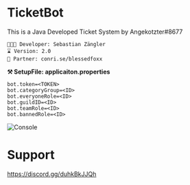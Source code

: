 # TicketBot
This is a Java Developed Ticket System by Angekotzter#8677

```
👨🏻‍💻 Developer: Sebastian Zängler
⌛ Version: 2.0
👯 Partner: conri.se/blessedfoxx
```

**⚒️ SetupFile: applicaiton.properties**
```
bot.token=<TOKEN>
bot.categoryGroup=<ID>
bot.everyoneRole=<ID>
bot.guildID=<ID>
bot.teamRole=<ID>
bot.bannedRole=<ID>
```

![Console](https://cdn.discordapp.com/attachments/991022985844494366/991850305601941514/unknown.png)

# Support
https://discord.gg/duhkBkJJQh

